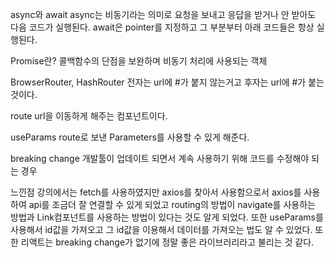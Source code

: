 async와 await
  async는 비동기라는 의미로 요청을 보내고 응답을 받거나 안 받아도 다음 코드가 실행된다.
  await은 pointer를 지정하고 그 부분부터 아래 코드들은 항상 실행된다.

Promise란?
콜백함수의 단점을 보완하며 비동기 처리에 사용되는 객체

BrowserRouter, HashRouter
전자는 url에 #가 붙지 않는거고 후자는 url에 #가 붙는 것이다.

route
url을 이동하게 해주는 컴포넌트이다.

useParams
route로 보낸 Parameters를 사용할 수 있게 해준다.

breaking change
개발툴이 업데이트 되면서 계속 사용하기 위해 코드를 수정해야 되는 경우

느낀점
강의에서는 fetch를 사용하였지만 axios를 찾아서 사용함으로서 axios를 사용하여 api를 조금더 잘 연결할 수 있게 되었고 routing의 방법이 navigate를 사용하는 방법과 Link컴포넌트를 사용하는 방법이 있다는 것도 알게 되었다. 또한 useParams를 사용해서 id값을 가져오고 그 id값을 이용해서 데이터를 가져오는 법도 알 수 있었다. 또한 리액트는 breaking change가 없기에 정말 좋은 라이브러리라고 불리는 것 같다.